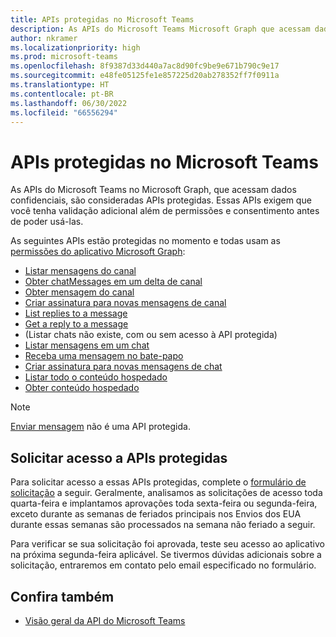 ```yaml
---
title: APIs protegidas no Microsoft Teams
description: As APIs do Microsoft Teams Microsoft Graph que acessam dados confidenciais são consideradas APIs protegidas e exigem validação adicional antes que você possa usá-los.
author: nkramer
ms.localizationpriority: high
ms.prod: microsoft-teams
ms.openlocfilehash: 8f9387d33d440a7ac8d90fc9be9e671b790c9e17
ms.sourcegitcommit: e48fe05125fe1e857225d20ab278352ff7f0911a
ms.translationtype: HT
ms.contentlocale: pt-BR
ms.lasthandoff: 06/30/2022
ms.locfileid: "66556294"
---
```

# <a name="protected-apis-in-microsoft-teams"></a>APIs protegidas no Microsoft Teams

As APIs do Microsoft Teams no Microsoft Graph, que acessam dados confidenciais, são consideradas APIs protegidas. Essas APIs exigem que você tenha validação adicional além de permissões e consentimento antes de poder usá-las.

As seguintes APIs estão protegidas no momento e todas usam as [permissões do aplicativo Microsoft Graph](auth/auth-concepts.md#microsoft-graph-permissions):

* [Listar mensagens do canal](/graph/api/channel-list-messages)
* [Obter chatMessages em um delta de canal](/graph/api/chatmessage-delta)
* [Obter mensagem do canal](/graph/api/chatmessage-get)
* [Criar assinatura para novas mensagens de canal](/graph/api/subscription-post-subscriptions)
* [List replies to a message](/graph/api/chatmessage-list-replies)
* [Get a reply to a message](/graph/api/chatmessage-get)
* (Listar chats não existe, com ou sem acesso à API protegida)
* [Listar mensagens em um chat](/graph/api/chat-list-messages)
* [Receba uma mensagem no bate-papo](/graph/api/chatmessage-get)
* [Criar assinatura para novas mensagens de chat](/graph/api/subscription-post-subscriptions)
* [Listar todo o conteúdo hospedado](/graph/api/chatmessage-list-hostedcontents)
* [Obter conteúdo hospedado](/graph/api/chatmessagehostedcontent-get)

> [!NOTE]
> [Enviar mensagem](/graph/api/channel-post-messages) não é uma API protegida.

## <a name="request-access-to-protected-apis"></a>Solicitar acesso a APIs protegidas

Para solicitar acesso a essas APIs protegidas, complete o [formulário de solicitação](https://forms.office.com/r/v3qjyzBCxD) a seguir. Geralmente, analisamos as solicitações de acesso toda quarta-feira e implantamos aprovações toda sexta-feira ou segunda-feira, exceto durante as semanas de feriados principais nos Envios dos EUA durante essas semanas são processados na semana não feriado a seguir.

Para verificar se sua solicitação foi aprovada, teste seu acesso ao aplicativo na próxima segunda-feira aplicável. Se tivermos dúvidas adicionais sobre a solicitação, entraremos em contato pelo email especificado no formulário.

## <a name="see-also"></a>Confira também

* [Visão geral da API do Microsoft Teams](teams-concept-overview.md)
